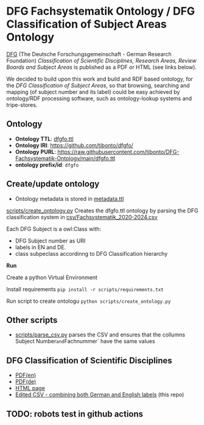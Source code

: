 # DFG Fachsystematik Ontology / DFG Classification of Subject Areas Ontology

[DFG](https://www.dfg.de/en) (The Deutsche Forschungsgemeinschaft - German Research Foundation) *Classification of Scientific Disciplines, Research Areas, Review Boards and Subject Areas* is published as a PDF or HTML (see links below). 

We decided to build upon this work and build and RDF based ontology, for the *DFG Classification of Subject Areas*, so that browsing, searching and mapping (of subject number and its label) could be easy achieved by ontology/RDF processing software, such as ontology-lookup systems and tripe-stores.



## Ontology 
* **Ontology TTL**: [dfgfo.ttl](./dfgfo.ttl)
* **Ontology IRI**: https://github.com/tibonto/dfgfo/
* **Ontology PURL**: <https://raw.githubusercontent.com/tibonto/DFG-Fachsystematik-Ontology/main/dfgfo.ttl>
* **ontology prefix/id**: `dfgfo`


## Create/update ontology 

* Ontology metadata is stored in [metadata.ttl](.metadata.ttl)

[scripts/create_ontology.py](./scripts/create_ontology.py) Creates the dfgfo.ttl ontology by parsing 
the DFG classification system in [csv/Fachsystematik_2020-2024.csv](./csv/Fachsystematik_2020-2024.csv)

Each DFG Subject is a owl:Class with:
* DFG Subject number as URI 
* labels in EN and DE.
* class subpeclass accordinng to DFG Classification hierarchy 

**Run**

Create a python Virtual Environment

Install requirements `pip install -r scripts/requirements.txt`

Run script to create ontologu `python scripts/create_ontology.py`

## Other scripts

* [scripts/parse_csv.py](./scripts/parse_csv.py) parses the CSV and ensures that the collumns ` `Subject Number` and `Fachnummer` have the same values


## DFG Classification of Scientific Disciplines 

* [PDF(en)](https://www.dfg.de/download/pdf/dfg_im_profil/gremien/fachkollegien/amtsperiode_2020_2024/fachsystematik_2020-2024_en_grafik.pdf)
* [PDF(de)](https://www.dfg.de/download/pdf/dfg_im_profil/gremien/fachkollegien/amtsperiode_2020_2024/fachsystematik_2020-2024_de_grafik.pdf)
* [HTML page](https://www.dfg.de/en/dfg_profile/statutory_bodies/review_boards/subject_areas/index.jsp)
* [Edited CSV - combining both German and English labels](./csv/Fachsystematik_2020-2024.csv) (this repo)


## TODO: robots test in github actions